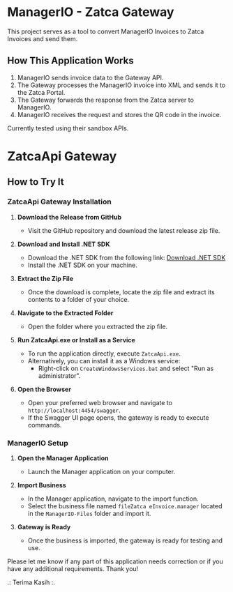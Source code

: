 # ManagerIO - Zatca Gateway

This project serves as a tool to convert ManagerIO Invoices to Zatca Invoices and send them.

## How This Application Works
1. ManagerIO sends invoice data to the Gateway API.
2. The Gateway processes the ManagerIO invoice into XML and sends it to the Zatca Portal.
3. The Gateway forwards the response from the Zatca server to ManagerIO.
4. ManagerIO receives the request and stores the QR code in the invoice.

Currently tested using their sandbox APIs.

# ZatcaApi Gateway

## How to Try It

### ZatcaApi Gateway Installation

1. **Download the Release from GitHub**
   - Visit the GitHub repository and download the latest release zip file.
   
2. **Download and Install .NET SDK**
   - Download the .NET SDK from the following link: [Download .NET SDK](https://download.visualstudio.microsoft.com/download/pr/2e3d0e1d-ad81-4ca7-b186-49f2313547e7/ee8546e4148b87c6e14878b5055406e9/dotnet-sdk-8.0.301-win-x64.exe)
   - Install the .NET SDK on your machine.

3. **Extract the Zip File**
   - Once the download is complete, locate the zip file and extract its contents to a folder of your choice.

4. **Navigate to the Extracted Folder**
   - Open the folder where you extracted the zip file.

5. **Run ZatcaApi.exe or Install as a Service**
   - To run the application directly, execute `ZatcaApi.exe`.
   - Alternatively, you can install it as a Windows service:
     - Right-click on `CreateWindowsServices.bat` and select "Run as administrator".

6. **Open the Browser**
   - Open your preferred web browser and navigate to `http://localhost:4454/swagger`.
   - If the Swagger UI page opens, the gateway is ready to execute commands.

### ManagerIO Setup

1. **Open the Manager Application**
   - Launch the Manager application on your computer.

2. **Import Business**
   - In the Manager application, navigate to the import function.
   - Select the business file named `fileZatca eInvoice.manager` located in the `ManagerIO-Files` folder and import it.

3. **Gateway is Ready**
   - Once the business is imported, the gateway is ready for testing and use.

Please let me know if any part of this application needs correction or if you have any additional requirements. Thank you!


.: Terima Kasih :.
